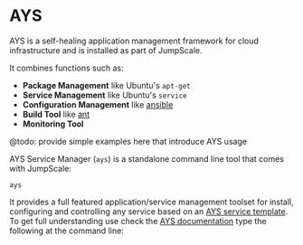 # AYS

AYS is a self-healing application management framework for cloud infrastructure and is installed as part of JumpScale.

It combines functions such as:

- **Package Management** like Ubuntu's `apt-get`
- **Service Management** like Ubuntu's `service`
- **Configuration Management** like [ansible](http://www.ansible.com)
- **Build Tool** like [ant](http://ant.apache.org)
- **Monitoring Tool**


@todo: provide simple examples here that introduce AYS usage

AYS Service Manager (`ays`) is a standalone command line tool that comes with JumpScale:
```
ays
```

It provides a full featured application/service management toolset for install, configuring and controlling any service based on an [AYS service template](../../AYS/Definitions/2-Templates-Recipes-Instances.md). To get full understanding use check the [AYS documentation](../../AYS/AYS-introduction.md) type the following at the command line:
